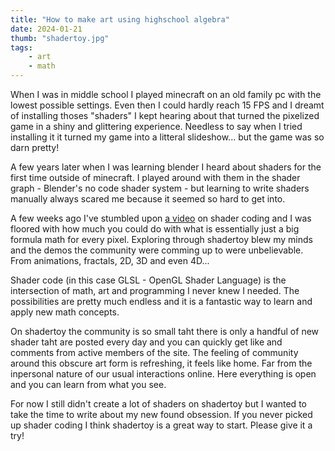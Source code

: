 ```yaml
---
title: "How to make art using highschool algebra"
date: 2024-01-21
thumb: "shadertoy.jpg"
tags:
    - art
    - math
---
```


When I was in middle school I played minecraft on an old family pc with the lowest possible settings. Even then I could hardly reach 15 FPS and I dreamt of installing thoses "shaders" I kept hearing about that turned the pixelized game in a shiny and glittering experience. Needless to say when I tried installing it it turned my game into a litteral slideshow...  but the game was so darn pretty!

[](minecraft_shader.png)

A few years later when I was learning blender I heard about shaders for the first time outside of minecraft. I played around with them in the shader graph - Blender's no code shader system - but learning to write shaders manually always scared me because it seemed so hard to get into.  

A few weeks ago I've stumbled upon [a video](https://www.youtube.com/watch?v=f4s1h2YETNY) on shader coding and I was floored with how much you could do with what is essentially just a big formula math for every pixel. Exploring through shadertoy blew my minds and the demos the community were comming up to were unbelievable. From animations, fractals, 2D, 3D and even 4D...

Shader code (in this case GLSL - OpenGL Shader Language) is the intersection of math, art and programming I never knew I needed. The possibilities are pretty much endless and it is a fantastic way to learn and apply new math concepts.

On shadertoy the community is so small taht there is only a handful of new shader taht are posted every day and you can quickly get like and comments from active members of the site. The feeling of community around this obscure art form is refreshing, it feels like home. Far from the inpersonal nature of our usual interactions online. Here everything is open and you can learn from what you see.

For now I still didn't create a lot of shaders on shadertoy but I wanted to take the time to write about my new found obsession. If you never picked up shader coding I think shadertoy is a great way to start. Please give it a try!